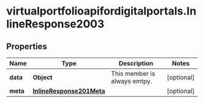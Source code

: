 # virtualportfolioapifordigitalportals.InlineResponse2003

## Properties

Name | Type | Description | Notes
------------ | ------------- | ------------- | -------------
**data** | **Object** | This member is always emtpy. | [optional] 
**meta** | [**InlineResponse201Meta**](InlineResponse201Meta.md) |  | [optional] 


